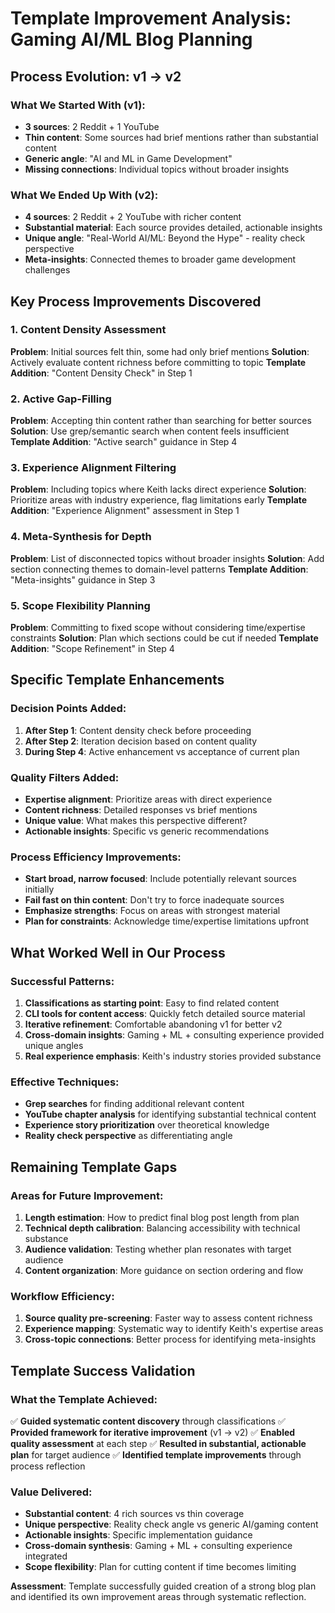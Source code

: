 # Template Improvement Analysis: Gaming AI/ML Blog Planning

## Process Evolution: v1 → v2

### What We Started With (v1):
- **3 sources**: 2 Reddit + 1 YouTube
- **Thin content**: Some sources had brief mentions rather than substantial content
- **Generic angle**: "AI and ML in Game Development" 
- **Missing connections**: Individual topics without broader insights

### What We Ended Up With (v2):
- **4 sources**: 2 Reddit + 2 YouTube with richer content
- **Substantial material**: Each source provides detailed, actionable insights
- **Unique angle**: "Real-World AI/ML: Beyond the Hype" - reality check perspective
- **Meta-insights**: Connected themes to broader game development challenges

## Key Process Improvements Discovered

### 1. **Content Density Assessment**
**Problem**: Initial sources felt thin, some had only brief mentions
**Solution**: Actively evaluate content richness before committing to topic
**Template Addition**: "Content Density Check" in Step 1

### 2. **Active Gap-Filling**
**Problem**: Accepting thin content rather than searching for better sources
**Solution**: Use grep/semantic search when content feels insufficient
**Template Addition**: "Active search" guidance in Step 4

### 3. **Experience Alignment Filtering**
**Problem**: Including topics where Keith lacks direct experience
**Solution**: Prioritize areas with industry experience, flag limitations early
**Template Addition**: "Experience Alignment" assessment in Step 1

### 4. **Meta-Synthesis for Depth**
**Problem**: List of disconnected topics without broader insights
**Solution**: Add section connecting themes to domain-level patterns
**Template Addition**: "Meta-insights" guidance in Step 3

### 5. **Scope Flexibility Planning**
**Problem**: Committing to fixed scope without considering time/expertise constraints
**Solution**: Plan which sections could be cut if needed
**Template Addition**: "Scope Refinement" in Step 4

## Specific Template Enhancements

### **Decision Points Added:**
1. **After Step 1**: Content density check before proceeding
2. **After Step 2**: Iteration decision based on content quality
3. **During Step 4**: Active enhancement vs acceptance of current plan

### **Quality Filters Added:**
- **Expertise alignment**: Prioritize areas with direct experience
- **Content richness**: Detailed responses vs brief mentions
- **Unique value**: What makes this perspective different?
- **Actionable insights**: Specific vs generic recommendations

### **Process Efficiency Improvements:**
- **Start broad, narrow focused**: Include potentially relevant sources initially
- **Fail fast on thin content**: Don't try to force inadequate sources
- **Emphasize strengths**: Focus on areas with strongest material
- **Plan for constraints**: Acknowledge time/expertise limitations upfront

## What Worked Well in Our Process

### **Successful Patterns:**
1. **Classifications as starting point**: Easy to find related content
2. **CLI tools for content access**: Quickly fetch detailed source material
3. **Iterative refinement**: Comfortable abandoning v1 for better v2
4. **Cross-domain insights**: Gaming + ML + consulting experience provided unique angles
5. **Real experience emphasis**: Keith's industry stories provided substance

### **Effective Techniques:**
- **Grep searches** for finding additional relevant content
- **YouTube chapter analysis** for identifying substantial technical content
- **Experience story prioritization** over theoretical knowledge
- **Reality check perspective** as differentiating angle

## Remaining Template Gaps

### **Areas for Future Improvement:**
1. **Length estimation**: How to predict final blog post length from plan
2. **Technical depth calibration**: Balancing accessibility with technical substance
3. **Audience validation**: Testing whether plan resonates with target audience
4. **Content organization**: More guidance on section ordering and flow

### **Workflow Efficiency:**
1. **Source quality pre-screening**: Faster way to assess content richness
2. **Experience mapping**: Systematic way to identify Keith's expertise areas
3. **Cross-topic connections**: Better process for identifying meta-insights

## Template Success Validation

### **What the Template Achieved:**
✅ **Guided systematic content discovery** through classifications
✅ **Provided framework for iterative improvement** (v1 → v2)
✅ **Enabled quality assessment** at each step
✅ **Resulted in substantial, actionable plan** for target audience
✅ **Identified template improvements** through process reflection

### **Value Delivered:**
- **Substantial content**: 4 rich sources vs thin coverage
- **Unique perspective**: Reality check angle vs generic AI/gaming content  
- **Actionable insights**: Specific implementation guidance
- **Cross-domain synthesis**: Gaming + ML + consulting experience integrated
- **Scope flexibility**: Plan for cutting content if time becomes limiting

**Assessment**: Template successfully guided creation of a strong blog plan and identified its own improvement areas through systematic reflection.